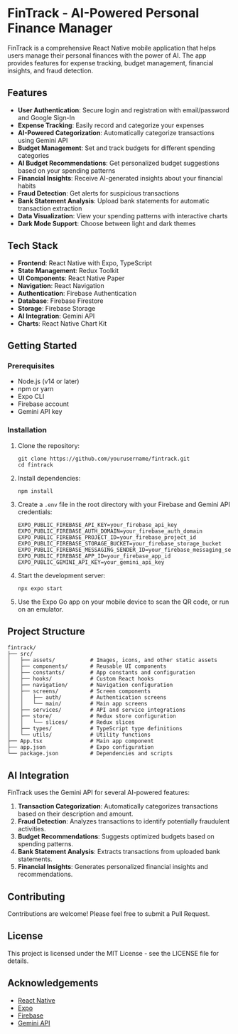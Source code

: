 # FinTrack - AI-Powered Personal Finance Manager

FinTrack is a comprehensive React Native mobile application that helps users manage their personal finances with the power of AI. The app provides features for expense tracking, budget management, financial insights, and fraud detection.

## Features

- **User Authentication**: Secure login and registration with email/password and Google Sign-In
- **Expense Tracking**: Easily record and categorize your expenses
- **AI-Powered Categorization**: Automatically categorize transactions using Gemini API
- **Budget Management**: Set and track budgets for different spending categories
- **AI Budget Recommendations**: Get personalized budget suggestions based on your spending patterns
- **Financial Insights**: Receive AI-generated insights about your financial habits
- **Fraud Detection**: Get alerts for suspicious transactions
- **Bank Statement Analysis**: Upload bank statements for automatic transaction extraction
- **Data Visualization**: View your spending patterns with interactive charts
- **Dark Mode Support**: Choose between light and dark themes

## Tech Stack

- **Frontend**: React Native with Expo, TypeScript
- **State Management**: Redux Toolkit
- **UI Components**: React Native Paper
- **Navigation**: React Navigation
- **Authentication**: Firebase Authentication
- **Database**: Firebase Firestore
- **Storage**: Firebase Storage
- **AI Integration**: Gemini API
- **Charts**: React Native Chart Kit

## Getting Started

### Prerequisites

- Node.js (v14 or later)
- npm or yarn
- Expo CLI
- Firebase account
- Gemini API key

### Installation

1. Clone the repository:
   ```
   git clone https://github.com/yourusername/fintrack.git
   cd fintrack
   ```

2. Install dependencies:
   ```
   npm install
   ```

3. Create a `.env` file in the root directory with your Firebase and Gemini API credentials:
   ```
   EXPO_PUBLIC_FIREBASE_API_KEY=your_firebase_api_key
   EXPO_PUBLIC_FIREBASE_AUTH_DOMAIN=your_firebase_auth_domain
   EXPO_PUBLIC_FIREBASE_PROJECT_ID=your_firebase_project_id
   EXPO_PUBLIC_FIREBASE_STORAGE_BUCKET=your_firebase_storage_bucket
   EXPO_PUBLIC_FIREBASE_MESSAGING_SENDER_ID=your_firebase_messaging_sender_id
   EXPO_PUBLIC_FIREBASE_APP_ID=your_firebase_app_id
   EXPO_PUBLIC_GEMINI_API_KEY=your_gemini_api_key
   ```

4. Start the development server:
   ```
   npx expo start
   ```

5. Use the Expo Go app on your mobile device to scan the QR code, or run on an emulator.

## Project Structure

```
fintrack/
├── src/
│   ├── assets/           # Images, icons, and other static assets
│   ├── components/       # Reusable UI components
│   ├── constants/        # App constants and configuration
│   ├── hooks/            # Custom React hooks
│   ├── navigation/       # Navigation configuration
│   ├── screens/          # Screen components
│   │   ├── auth/         # Authentication screens
│   │   └── main/         # Main app screens
│   ├── services/         # API and service integrations
│   ├── store/            # Redux store configuration
│   │   └── slices/       # Redux slices
│   ├── types/            # TypeScript type definitions
│   └── utils/            # Utility functions
├── App.tsx               # Main app component
├── app.json              # Expo configuration
└── package.json          # Dependencies and scripts
```

## AI Integration

FinTrack uses the Gemini API for several AI-powered features:

1. **Transaction Categorization**: Automatically categorizes transactions based on their description and amount.
2. **Fraud Detection**: Analyzes transactions to identify potentially fraudulent activities.
3. **Budget Recommendations**: Suggests optimized budgets based on spending patterns.
4. **Bank Statement Analysis**: Extracts transactions from uploaded bank statements.
5. **Financial Insights**: Generates personalized financial insights and recommendations.

## Contributing

Contributions are welcome! Please feel free to submit a Pull Request.

## License

This project is licensed under the MIT License - see the LICENSE file for details.

## Acknowledgements

- [React Native](https://reactnative.dev/)
- [Expo](https://expo.dev/)
- [Firebase](https://firebase.google.com/)
- [Gemini API](https://ai.google.dev/) 